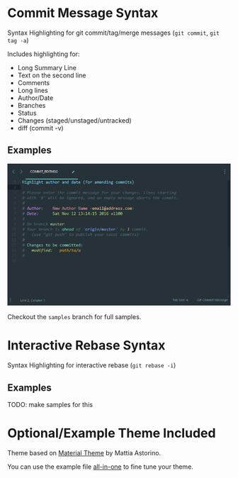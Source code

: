# Commit Message Syntax

Syntax Highlighting for git commit/tag/merge messages (`git commit`, `git tag -a`)

Includes highlighting for:
 - Long Summary Line
 - Text on the second line
 - Comments
 - Long lines
 - Author/Date
 - Branches
 - Status
 - Changes (staged/unstaged/untracked)
 - diff (commit -v)

## Examples

![Examples](https://github.com/JoshuaWebb/GitCommitSyntax/blob/samples/screenshots/examples.gif?raw=true)

Checkout the `samples` branch for full samples.

# Interactive Rebase Syntax

Syntax Highlighting for interactive rebase (`git rebase -i`)

## Examples

TODO: make samples for this

# Optional/Example Theme Included

Theme based on [Material Theme](https://github.com/equinusocio/material-theme) by Mattia Astorino.

You can use the example file [all-in-one](https://github.com/JoshuaWebb/GitCommitSyntax/blob/samples/examples/all-in-one.COMMIT_EDITMSG?raw=true) to fine tune your theme.
